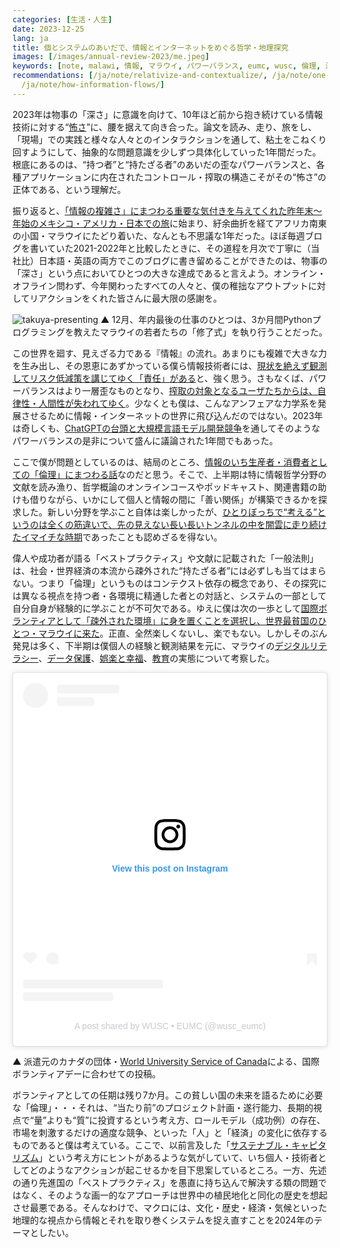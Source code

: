 ```yaml
---
categories: [生活・人生]
date: 2023-12-25
lang: ja
title: 個とシステムのあいだで、情報とインターネットをめぐる哲学・地理探究
images: [/images/annual-review-2023/me.jpeg]
keywords: [note, malawi, 情報, マラウイ, パワーバランス, eumc, wusc, 倫理, 深さ, 持たざる者]
recommendations: [/ja/note/relativize-and-contextualize/, /ja/note/one-year-in-malawi/,
  /ja/note/how-information-flows/]
---
```


2023年は物事の「深さ」に意識を向けて、10年ほど前から抱き続けている情報技術に対する“[怖さ](/ja/note/20140713/)”に、腰を据えて向き合った。論文を読み、走り、旅をし、「現場」での実践と様々な人々とのインタラクションを通して、粘土をこねくり回すようにして、抽象的な問題意識を少しずつ具体化していった1年間だった。根底にあるのは、“持つ者”と“持たざる者”のあいだの歪なパワーバランスと、各種アプリケーションに内在されたコントロール・搾取の構造こそがその“怖さ”の正体である、という理解だ。

振り返ると、[「情報の複雑さ」にまつわる重要な気付きを与えてくれた昨年末〜年始のメキシコ・アメリカ・日本での旅](/ja/note/complexity-of-simplicity/)に始まり、紆余曲折を経てアフリカ南東の小国・マラウイにたどり着いた、なんとも不思議な1年だった。ほぼ毎週ブログを書いていた2021-2022年と比較したときに、その道程を月次で丁寧に（当社比）日本語・英語の両方でこのブログに書き留めることができたのは、物事の「深さ」という点においてひとつの大きな達成であると言えよう。オンライン・オフライン問わず、今年関わったすべての人々と、僕の稚拙なアウトプットに対してリアクションをくれた皆さんに最大限の感謝を。

![takuya-presenting](/images/annual-review-2023/me.jpeg)
▲ 12月、年内最後の仕事のひとつは、3か月間Pythonプログラミングを教えたマラウイの若者たちの「修了式」を執り行うことだった。

この世界を廻す、見えざる力である『情報』の流れ。あまりにも複雑で大きな力を生み出し、その恩恵にあずかっている僕ら情報技術者には、[現状を絶えず観測してリスク低減策を講じてゆく「責任」がある](/ja/note/how-information-flows/)と、強く思う。さもなくば、パワーバランスはより一層歪なものとなり、[搾取の対象となるユーザたちからは、自律性・人間性が失われてゆく](/ja/note/autonomy-and-life/)。少なくとも僕は、こんなアンフェアな力学系を発展させるために情報・インターネットの世界に飛び込んだのではない。2023年は奇しくも、[ChatGPTの台頭と大規模言語モデル開発競争](/ja/note/three-perspectives-on-llms/)を通してそのようなパワーバランスの是非について盛んに議論された1年間でもあった。

ここで僕が問題としているのは、結局のところ、[情報のいち生産者・消費者としての「倫理」にまつわる話](/ja/note/information-diet/)なのだと思う。そこで、上半期は特に情報哲学分野の文献を読み漁り、哲学概論のオンラインコースやポッドキャスト、関連書籍の助けも借りながら、いかにして個人と情報の間に「善い関係」が構築できるかを探求した。新しい分野を学ぶこと自体は楽しかったが、[ひとりぼっちで“考える”というのは全くの筋違いで、先の見えない長い長いトンネルの中を闇雲に走り続けたイマイチな時期](/ja/note/search-for-identity/)であったことも認めざるを得ない。

偉人や成功者が語る「ベストプラクティス」や文献に記載された「一般法則」は、社会・世界経済の本流から疎外された“持たざる者”には必ずしも当てはまらない。つまり「倫理」というものはコンテクスト依存の概念であり、その探究には異なる視点を持つ者・各環境に精通した者との対話と、システムの一部として自分自身が経験的に学ぶことが不可欠である。ゆえに僕は次の一歩として[国際ボランティアとして「疎外された環境」に身を置くことを選択し、世界最貧国のひとつ・マラウイに来た](/ja/note/volunteering-in-malawi/)。正直、全然楽しくないし、楽でもない。しかしそのぶん発見は多く、下半期は僕個人の経験と観測結果を元に、マラウイの[デジタルリテラシー](/ja/note/digital-malawi-2023/)、[データ保護](/ja/note/data-protection-law-in-malawi-2023/)、[娯楽と幸福](/ja/note/playing-in-malawi/)、[教育](/ja/note/computer-education-in-malawi/)の実態について考察した。

<blockquote class="instagram-media" data-instgrm-permalink="https://www.instagram.com/p/C0Ry14gx-_y/?utm_source=ig_embed&amp;utm_campaign=loading" data-instgrm-version="14" style=" background:#FFF; border:0; border-radius:3px; box-shadow:0 0 1px 0 rgba(0,0,0,0.5),0 1px 10px 0 rgba(0,0,0,0.15); margin: 1px; max-width:540px; min-width:326px; padding:0; width:99.375%; width:-webkit-calc(100% - 2px); width:calc(100% - 2px);"><div style="padding:16px;"> <a href="https://www.instagram.com/p/C0Ry14gx-_y/?utm_source=ig_embed&amp;utm_campaign=loading" style=" background:#FFFFFF; line-height:0; padding:0 0; text-align:center; text-decoration:none; width:100%;" target="_blank"> <div style=" display: flex; flex-direction: row; align-items: center;"> <div style="background-color: #F4F4F4; border-radius: 50%; flex-grow: 0; height: 40px; margin-right: 14px; width: 40px;"></div> <div style="display: flex; flex-direction: column; flex-grow: 1; justify-content: center;"> <div style=" background-color: #F4F4F4; border-radius: 4px; flex-grow: 0; height: 14px; margin-bottom: 6px; width: 100px;"></div> <div style=" background-color: #F4F4F4; border-radius: 4px; flex-grow: 0; height: 14px; width: 60px;"></div></div></div><div style="padding: 19% 0;"></div> <div style="display:block; height:50px; margin:0 auto 12px; width:50px;"><svg width="50px" height="50px" viewBox="0 0 60 60" version="1.1" xmlns="https://www.w3.org/2000/svg" xmlns:xlink="https://www.w3.org/1999/xlink"><g stroke="none" stroke-width="1" fill="none" fill-rule="evenodd"><g transform="translate(-511.000000, -20.000000)" fill="#000000"><g><path d="M556.869,30.41 C554.814,30.41 553.148,32.076 553.148,34.131 C553.148,36.186 554.814,37.852 556.869,37.852 C558.924,37.852 560.59,36.186 560.59,34.131 C560.59,32.076 558.924,30.41 556.869,30.41 M541,60.657 C535.114,60.657 530.342,55.887 530.342,50 C530.342,44.114 535.114,39.342 541,39.342 C546.887,39.342 551.658,44.114 551.658,50 C551.658,55.887 546.887,60.657 541,60.657 M541,33.886 C532.1,33.886 524.886,41.1 524.886,50 C524.886,58.899 532.1,66.113 541,66.113 C549.9,66.113 557.115,58.899 557.115,50 C557.115,41.1 549.9,33.886 541,33.886 M565.378,62.101 C565.244,65.022 564.756,66.606 564.346,67.663 C563.803,69.06 563.154,70.057 562.106,71.106 C561.058,72.155 560.06,72.803 558.662,73.347 C557.607,73.757 556.021,74.244 553.102,74.378 C549.944,74.521 548.997,74.552 541,74.552 C533.003,74.552 532.056,74.521 528.898,74.378 C525.979,74.244 524.393,73.757 523.338,73.347 C521.94,72.803 520.942,72.155 519.894,71.106 C518.846,70.057 518.197,69.06 517.654,67.663 C517.244,66.606 516.755,65.022 516.623,62.101 C516.479,58.943 516.448,57.996 516.448,50 C516.448,42.003 516.479,41.056 516.623,37.899 C516.755,34.978 517.244,33.391 517.654,32.338 C518.197,30.938 518.846,29.942 519.894,28.894 C520.942,27.846 521.94,27.196 523.338,26.654 C524.393,26.244 525.979,25.756 528.898,25.623 C532.057,25.479 533.004,25.448 541,25.448 C548.997,25.448 549.943,25.479 553.102,25.623 C556.021,25.756 557.607,26.244 558.662,26.654 C560.06,27.196 561.058,27.846 562.106,28.894 C563.154,29.942 563.803,30.938 564.346,32.338 C564.756,33.391 565.244,34.978 565.378,37.899 C565.522,41.056 565.552,42.003 565.552,50 C565.552,57.996 565.522,58.943 565.378,62.101 M570.82,37.631 C570.674,34.438 570.167,32.258 569.425,30.349 C568.659,28.377 567.633,26.702 565.965,25.035 C564.297,23.368 562.623,22.342 560.652,21.575 C558.743,20.834 556.562,20.326 553.369,20.18 C550.169,20.033 549.148,20 541,20 C532.853,20 531.831,20.033 528.631,20.18 C525.438,20.326 523.257,20.834 521.349,21.575 C519.376,22.342 517.703,23.368 516.035,25.035 C514.368,26.702 513.342,28.377 512.574,30.349 C511.834,32.258 511.326,34.438 511.181,37.631 C511.035,40.831 511,41.851 511,50 C511,58.147 511.035,59.17 511.181,62.369 C511.326,65.562 511.834,67.743 512.574,69.651 C513.342,71.625 514.368,73.296 516.035,74.965 C517.703,76.634 519.376,77.658 521.349,78.425 C523.257,79.167 525.438,79.673 528.631,79.82 C531.831,79.965 532.853,80.001 541,80.001 C549.148,80.001 550.169,79.965 553.369,79.82 C556.562,79.673 558.743,79.167 560.652,78.425 C562.623,77.658 564.297,76.634 565.965,74.965 C567.633,73.296 568.659,71.625 569.425,69.651 C570.167,67.743 570.674,65.562 570.82,62.369 C570.966,59.17 571,58.147 571,50 C571,41.851 570.966,40.831 570.82,37.631"></path></g></g></g></svg></div><div style="padding-top: 8px;"> <div style=" color:#3897f0; font-family:Arial,sans-serif; font-size:14px; font-style:normal; font-weight:550; line-height:18px;">View this post on Instagram</div></div><div style="padding: 12.5% 0;"></div> <div style="display: flex; flex-direction: row; margin-bottom: 14px; align-items: center;"><div> <div style="background-color: #F4F4F4; border-radius: 50%; height: 12.5px; width: 12.5px; transform: translateX(0px) translateY(7px);"></div> <div style="background-color: #F4F4F4; height: 12.5px; transform: rotate(-45deg) translateX(3px) translateY(1px); width: 12.5px; flex-grow: 0; margin-right: 14px; margin-left: 2px;"></div> <div style="background-color: #F4F4F4; border-radius: 50%; height: 12.5px; width: 12.5px; transform: translateX(9px) translateY(-18px);"></div></div><div style="margin-left: 8px;"> <div style=" background-color: #F4F4F4; border-radius: 50%; flex-grow: 0; height: 20px; width: 20px;"></div> <div style=" width: 0; height: 0; border-top: 2px solid transparent; border-left: 6px solid #f4f4f4; border-bottom: 2px solid transparent; transform: translateX(16px) translateY(-4px) rotate(30deg)"></div></div><div style="margin-left: auto;"> <div style=" width: 0px; border-top: 8px solid #F4F4F4; border-right: 8px solid transparent; transform: translateY(16px);"></div> <div style=" background-color: #F4F4F4; flex-grow: 0; height: 12px; width: 16px; transform: translateY(-4px);"></div> <div style=" width: 0; height: 0; border-top: 8px solid #F4F4F4; border-left: 8px solid transparent; transform: translateY(-4px) translateX(8px);"></div></div></div> <div style="display: flex; flex-direction: column; flex-grow: 1; justify-content: center; margin-bottom: 24px;"> <div style=" background-color: #F4F4F4; border-radius: 4px; flex-grow: 0; height: 14px; margin-bottom: 6px; width: 224px;"></div> <div style=" background-color: #F4F4F4; border-radius: 4px; flex-grow: 0; height: 14px; width: 144px;"></div></div></a><p style=" color:#c9c8cd; font-family:Arial,sans-serif; font-size:14px; line-height:17px; margin-bottom:0; margin-top:8px; overflow:hidden; padding:8px 0 7px; text-align:center; text-overflow:ellipsis; white-space:nowrap;"><a href="https://www.instagram.com/p/C0Ry14gx-_y/?utm_source=ig_embed&amp;utm_campaign=loading" style=" color:#c9c8cd; font-family:Arial,sans-serif; font-size:14px; font-style:normal; font-weight:normal; line-height:17px; text-decoration:none;" target="_blank">A post shared by WUSC • EUMC (@wusc_eumc)</a></p></div></blockquote> <script async src="//www.instagram.com/embed.js"></script>

▲ 派遣元のカナダの団体・[World University Service of Canada](https://wusc.akaraisin.com/ui/wuscignitevol/p/tak)による、国際ボランティアデーに合わせての投稿。

ボランティアとしての任期は残り7か月。この貧しい国の未来を語るために必要な「倫理」・・・それは、“当たり前”のプロジェクト計画・遂行能力、長期的視点で“量”よりも“質”に投資するという考え方、ロールモデル（成功例）の存在、市場を刺激するだけの適度な競争、といった「人」と「経済」の変化に依存するものであると僕は考えている。ここで、以前言及した「[サステナブル・キャピタリズム](/ja/note/sustainable-capitalism/)」という考え方にヒントがあるような気がしていて、いち個人・技術者としてどのようなアクションが起こせるかを目下思案しているところ。一方、先述の通り先進国の「ベストプラクティス」を愚直に持ち込んで解決する類の問題ではなく、そのような画一的なアプローチは世界中の植民地化と同化の歴史を想起させ最悪である。そんなわけで、マクロには、文化・歴史・経済・気候といった地理的な視点から情報とそれを取り巻くシステムを捉え直すことを2024年のテーマとしたい。
